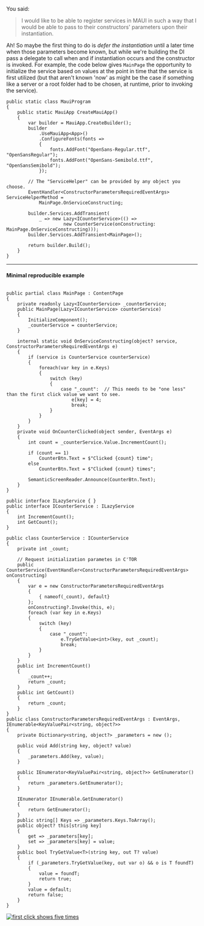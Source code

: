 You said:

>I would like to be able to register services in MAUI in such a way that I would be able to pass to their constructors' parameters upon their instantiation.

Ah! So maybe the first thing to do is _defer the instantiation_ until a later time when those parameters become known, but while we're building the DI pass a delegate to call when and if instantiation occurs and the constructor is invoked. For example, the code below gives `MainPage` the opportunity to initialize the service based on values at the point in time that the service is first utilized (but that aren't known 'now' as might be the case if something like a server or a root folder had to be chosen, at runtime, prior to invoking the service).

```
public static class MauiProgram
{
    public static MauiApp CreateMauiApp()
    {
        var builder = MauiApp.CreateBuilder();
        builder
            .UseMauiApp<App>()
            .ConfigureFonts(fonts =>
            {
                fonts.AddFont("OpenSans-Regular.ttf", "OpenSansRegular");
                fonts.AddFont("OpenSans-Semibold.ttf", "OpenSansSemibold");
            });

        // The "ServiceHelper" can be provided by any object you choose.
        EventHandler<ConstructorParametersRequiredEventArgs> ServiceHelperMethod = 
            MainPage.OnServiceConstructing;

        builder.Services.AddTransient(
            _ => new Lazy<ICounterService>(() => 
                     new CounterService(onConstructing: MainPage.OnServiceConstructing)));
        builder.Services.AddTransient<MainPage>();

        return builder.Build();
    }
}
```


___

#### Minimal reproducible example

```

public partial class MainPage : ContentPage
{
    private readonly Lazy<ICounterService> _counterService;
    public MainPage(Lazy<ICounterService> counterService)
    {
        InitializeComponent();
        _counterService = counterService;
    }

    internal static void OnServiceConstructing(object? service, ConstructorParametersRequiredEventArgs e)
    {
        if (service is CounterService counterService)
        {
            foreach(var key in e.Keys)
            {
                switch (key)
                {
                    case "_count":  // This needs to be "one less" than the first click value we want to see.
                        e[key] = 4;
                        break;
                }
            }
        }
    }
    private void OnCounterClicked(object sender, EventArgs e)
    {
        int count = _counterService.Value.IncrementCount();

        if (count == 1)
            CounterBtn.Text = $"Clicked {count} time";
        else
            CounterBtn.Text = $"Clicked {count} times";

        SemanticScreenReader.Announce(CounterBtn.Text);
    }
}

public interface ILazyService { }
public interface ICounterService : ILazyService
{
    int IncrementCount();
    int GetCount();
}

public class CounterService : ICounterService
{
    private int _count;

    // Request initialization parametes in C'TOR
    public CounterService(EventHandler<ConstructorParametersRequiredEventArgs> onConstructing)
    {
        var e = new ConstructorParametersRequiredEventArgs
        {
            { nameof(_count), default}
        };
        onConstructing?.Invoke(this, e);
        foreach (var key in e.Keys)
        {
            switch (key)
            {
                case "_count":
                    e.TryGetValue<int>(key, out _count);
                    break;
            }
        }
    }
    public int IncrementCount()
    {
        _count++;
        return _count;
    }
    public int GetCount()
    {
        return _count;
    }
}
public class ConstructorParametersRequiredEventArgs : EventArgs, IEnumerable<KeyValuePair<string, object?>>
{
    private Dictionary<string, object?> _parameters = new ();

    public void Add(string key, object? value)
    {
        _parameters.Add(key, value);
    }

    public IEnumerator<KeyValuePair<string, object?>> GetEnumerator()
    {
        return _parameters.GetEnumerator();
    }

    IEnumerator IEnumerable.GetEnumerator()
    {
        return GetEnumerator();
    }
    public string[] Keys => _parameters.Keys.ToArray();
    public object? this[string key]
    {
        get => _parameters[key];
        set => _parameters[key] = value;
    }
    public bool TryGetValue<T>(string key, out T? value)
    {
        if (_parameters.TryGetValue(key, out var o) && o is T foundT)
        {
            value = foundT;
            return true;
        }
        value = default;
        return false;
    }
}
```


[![first click shows five times][1]][1]


  [1]: https://i.sstatic.net/wJdHwY8t.png